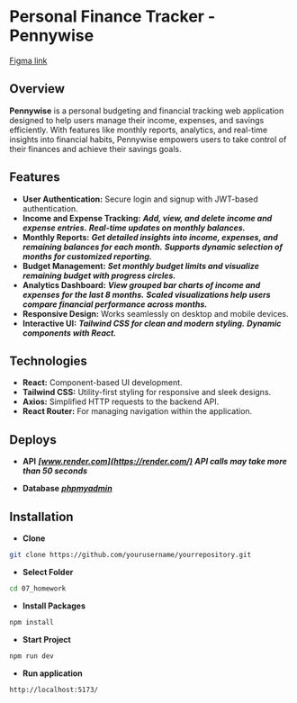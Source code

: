 # Personal Finance Tracker - Pennywise

[Figma link](https://www.figma.com/design/GDL17C0Mh9nyxQ7sk4L2BA/Marten-Pennywise-UI-Kit-(Copy)?node-id=72-442&t=QGfZWuUzE3UIrcUj-1)

## Overview

**Pennywise** is a personal budgeting and financial tracking web application designed to help users manage their income, expenses, and savings efficiently. With features like monthly reports, analytics, and real-time insights into financial habits, Pennywise empowers users to take control of their finances and achieve their savings goals.

## Features

- **User Authentication:** Secure login and signup with JWT-based authentication.
- **Income and Expense Tracking:**
  ***Add, view, and delete income and expense entries.***
  ***Real-time updates on monthly balances.***
- **Monthly Reports:**
  ***Get detailed insights into income, expenses, and remaining balances for each month.***
  ***Supports dynamic selection of months for customized reporting.***
- **Budget Management:**
  ***Set monthly budget limits and visualize remaining budget with progress circles.***
- **Analytics Dashboard:**
  ***View grouped bar charts of income and expenses for the last 8 months.***
  ***Scaled visualizations help users compare financial performance across months.***
- **Responsive Design:** Works seamlessly on desktop and mobile devices.
- **Interactive UI:**
  ***Tailwind CSS for clean and modern styling.***
  ***Dynamic components with React.***

## Technologies

- **React:** Component-based UI development.
- **Tailwind CSS:** Utility-first styling for responsive and sleek designs.
- **Axios:** Simplified HTTP requests to the backend API.
- **React Router:** For managing navigation within the application.

## Deploys

- **API**
  ***[www.render.com](https://render.com/)***
  ***API calls may take more than 50 seconds***

- **Database**
  ***[phpmyadmin](https://www.phpmyadmin.co/)***

## Installation

- **Clone**

```bash
git clone https://github.com/yourusername/yourrepository.git
```

- **Select Folder**

```bash
cd 07_homework
```

- **Install Packages**

```bash
npm install
```

- **Start Project**

```bash
npm run dev
```

- **Run application**

```bash
http://localhost:5173/
```
